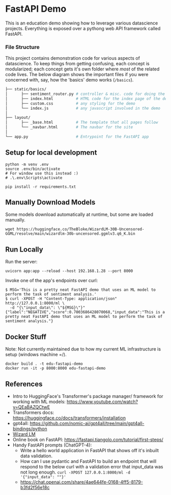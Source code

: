 # FastAPI Demo

This is an education demo showing how to leverage various datascience projects.  Everything is exposed over a pythong web API framework called FastAPI.


### File Structure

This project contains demonstration code for various aspects of datascience.  To keep things from getting confusing, each concept is modularized; each concept gets it's own folder where *most* of the related code lives.  The below diagram shows the important files if you were concerned with, say, how the 'basics' demo works (`/basics`).

```bash
├── static/basics/
│      ├── sentiment_router.py # controller & misc. code for doing the demo
│      ├── index.html          # HTML code for the index page of the demo
│      ├── custom.css          # any styling for the demo
│      └── index.js            # any javascript involved in the demo
│
├── layout/
│      ├── _base.html          # The template that all pages follow
│      └── _navbar.html        # The navbar for the site
│
└── app.py                     # Entrypoint for the FastAPI app
```


## Setup for local development

```
python -m venv .env
source .env/bin/activate
# For window use this instead :)
# .\.env\Scripts\activate

pip install -r requirements.txt
```


## Manually Download Models

Some models download automatically at runtime, but some are loaded manually.

```
wget https://huggingface.co/TheBloke/WizardLM-30B-Uncensored-GGML/resolve/main/wizardlm-30b-uncensored.ggmlv3.q6_K.bin
```


## Run Locally

Run the server:

```
uvicorn app:app --reload --host 192.168.1.28 --port 8000
```

Invoke one of the app's endpoints over curl:
```
$ MSG='This is a pretty neat FastAPI demo that uses an ML model to perform the task of sentiment analysis.'
$ curl -XPOST -H "Content-Type: application/json" http://127.0.0.1:8000/ml \
  -d "{\"input_data\": \"${MSG}\"}"
{"label":"NEGATIVE","score":0.7003686428070068,"input_data":"This is a pretty neat FastAPI demo that uses an ML model to perform the task of sentiment analysis."}
```


## Docker Stuff

Note:  Not currently maintained due to how my current ML infrastructure is setup (windows machine =/).

```
docker build . -t edu-fastapi-demo
docker run -it -p 8000:8000 edu-fastapi-demo
```


## References

- Intro to HuggingFace's Transformer's package manager/ framework for working with ML models: https://www.youtube.com/watch?v=QEaBAZQCtwE
- Transformers docs: https://huggingface.co/docs/transformers/installation
- gpt4all: https://github.com/nomic-ai/gpt4all/tree/main/gpt4all-bindings/python
- [Wizard LM](https://github.com/abetlen/llama-cpp-python#high-level-api)
- Online book on FastAPI: https://fastapi.tiangolo.com/tutorial/first-steps/
- Handy FastAPI prompts (ChatGPT-4):
  - Write a hello world application in FastAPI that shows off it's inbuilt data validation.
  - How can I use pydantic and FastAPI to build an endpoint that will respond to the below curl with a validation error that input_data was not long enough.  `curl -XPOST 127.0.0.1:8000/ml -d '{"input_data": ""}'`
  - https://chat.openai.com/share/4ae644fe-0168-4ff5-8179-b3fd2f56e18c
